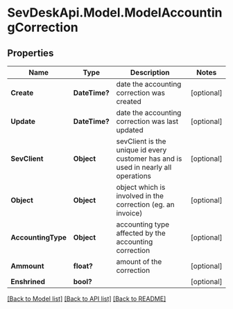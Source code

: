 # SevDeskApi.Model.ModelAccountingCorrection
## Properties

Name | Type | Description | Notes
------------ | ------------- | ------------- | -------------
**Create** | **DateTime?** | date the accounting correction was created | [optional] 
**Update** | **DateTime?** | date the accounting correction was last updated | [optional] 
**SevClient** | **Object** | sevClient is the unique id every customer has and is used in nearly all operations | [optional] 
**Object** | **Object** | object which is involved in the correction (eg. an invoice) | [optional] 
**AccountingType** | **Object** | accounting type affected by the accounting correction | [optional] 
**Ammount** | **float?** | amount of the correction | [optional] 
**Enshrined** | **bool?** |  | [optional] 

[[Back to Model list]](../README.md#documentation-for-models) [[Back to API list]](../README.md#documentation-for-api-endpoints) [[Back to README]](../README.md)

